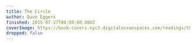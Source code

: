 ```yaml
---
title: The Circle
author: Dave Eggers
finished: 2015-07-27T00:00:00.000Z
coverImage: https://book-covers.nyc3.digitaloceanspaces.com/readings/the-circle-01.jpg
dropped: false
---
```


